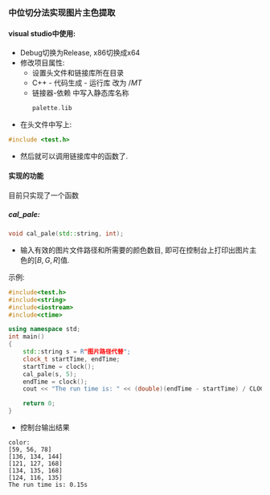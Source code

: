 ### 中位切分法实现图片主色提取

#### visual studio中使用:


- Debug切换为Release, x86切换成x64
- 修改项目属性:
    - 设置头文件和链接库所在目录
    - C++ - 代码生成 - 运行库 改为 $/MT$
    - 链接器-依赖 中写入静态库名称
        ```c++
        palette.lib
        ```
- 在头文件中写上:
```c++
#include <test.h>
```
- 然后就可以调用链接库中的函数了.

#### 实现的功能

目前只实现了一个函数

##### cal_pale:

```c++
void cal_pale(std::string, int);
```
- 输入有效的图片文件路径和所需要的颜色数目, 即可在控制台上打印出图片主色的$[B,G,R]$值.

示例:
```c++
#include<test.h>
#include<string>
#include<iostream>
#include<ctime>

using namespace std;
int main()
{
    std::string s = R"图片路径代替";
    clock_t startTime, endTime;
    startTime = clock();
    cal_pale(s, 5);
    endTime = clock();
    cout << "The run time is: " << (double)(endTime - startTime) / CLOCKS_PER_SEC << "s" << endl;

    return 0;
}
```
- 控制台输出结果
```
color:
[59, 56, 78]
[136, 134, 144]
[121, 127, 168]
[134, 135, 168]
[124, 116, 135]
The run time is: 0.15s
```
